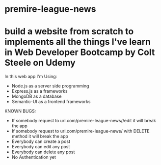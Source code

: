 # premire-league-news
build a website from scratch to implements all the things I've learn in Web Developer Bootcamp by Colt Steele on Udemy
===========================================================================================================================
In this web app I'm Using:
- Node.js  as a server side programming
- Express.js as a frameworks
- MongoDB as a database
- Semantic-UI as a frontend frameworks

KNOWN BUGS:
- If somebody request to url.com/premire-league-news/<wrong-id>/edit it will break the app
- If somebody request to url.com/premire-league-news/<wrong-id> with DELETE method it will break the app
- Everybody can create a post
- Everybody can edit any post
- Everybody can delete any post
- No Authentication yet
                          
                          
                          
                          
        
